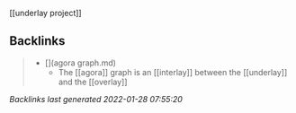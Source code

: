 [[underlay project]]

## Backlinks

> - [](agora graph.md)
>   - The [[agora]] graph is an [[interlay]] between the [[underlay]] and the [[overlay]]

_Backlinks last generated 2022-01-28 07:55:20_
